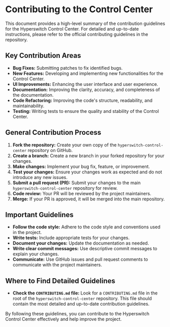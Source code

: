 # Contributing to the Control Center

This document provides a high-level summary of the contribution guidelines for the Hyperswitch Control Center.  For detailed and up-to-date instructions, please refer to the official contributing guidelines in the repository.

## Key Contribution Areas

* **Bug Fixes:** Submitting patches to fix identified bugs.
* **New Features:** Developing and implementing new functionalities for the Control Center.
* **UI Improvements:** Enhancing the user interface and user experience.
* **Documentation:** Improving the clarity, accuracy, and completeness of the documentation.
* **Code Refactoring:** Improving the code's structure, readability, and maintainability.
* **Testing:** Writing tests to ensure the quality and stability of the Control Center.

## General Contribution Process

1.  **Fork the repository:** Create your own copy of the `hyperswitch-control-center` repository on GitHub.
2.  **Create a branch:** Create a new branch in your forked repository for your changes.
3.  **Make changes:** Implement your bug fix, feature, or improvement.
4.  **Test your changes:** Ensure your changes work as expected and do not introduce any new issues.
5.  **Submit a pull request (PR):** Submit your changes to the main `hyperswitch-control-center` repository for review.
6.  **Code review:** Your PR will be reviewed by the project maintainers.
7.  **Merge:** If your PR is approved, it will be merged into the main repository.

## Important Guidelines

* **Follow the code style:** Adhere to the code style and conventions used in the project.
* **Write tests:** Include appropriate tests for your changes.
* **Document your changes:** Update the documentation as needed.
* **Write clear commit messages:** Use descriptive commit messages to explain your changes.
* **Communicate:** Use GitHub issues and pull request comments to communicate with the project maintainers.

## Where to Find Detailed Guidelines

* **Check the `CONTRIBUTING.md` file:** Look for a `CONTRIBUTING.md` file in the root of the `hyperswitch-control-center` repository. This file should contain the most detailed and up-to-date contribution guidelines.

By following these guidelines, you can contribute to the Hyperswitch Control Center effectively and help improve the project.
